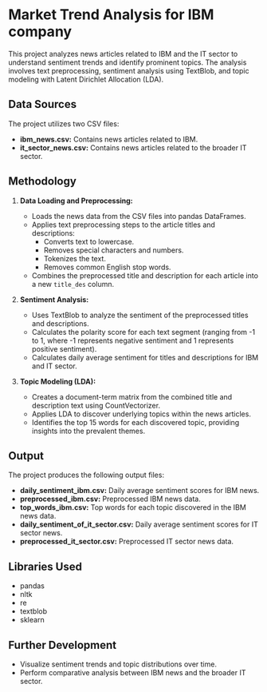 # Market Trend Analysis for IBM company

This project analyzes news articles related to IBM and the IT sector to understand sentiment trends and identify prominent topics.  The analysis involves text preprocessing, sentiment analysis using TextBlob, and topic modeling with Latent Dirichlet Allocation (LDA).

## Data Sources

The project utilizes two CSV files:

*   **ibm_news.csv:** Contains news articles related to IBM.
*   **it_sector_news.csv:** Contains news articles related to the broader IT sector.

## Methodology

1.  **Data Loading and Preprocessing:**
    *   Loads the news data from the CSV files into pandas DataFrames.
    *   Applies text preprocessing steps to the article titles and descriptions:
        *   Converts text to lowercase.
        *   Removes special characters and numbers.
        *   Tokenizes the text.
        *   Removes common English stop words.
    *   Combines the preprocessed title and description for each article into a new `title_des` column.

2.  **Sentiment Analysis:**
    *   Uses TextBlob to analyze the sentiment of the preprocessed titles and descriptions.
    *   Calculates the polarity score for each text segment (ranging from -1 to 1, where -1 represents negative sentiment and 1 represents positive sentiment).
    *   Calculates daily average sentiment for titles and descriptions for IBM and IT sector.

3.  **Topic Modeling (LDA):**
    *   Creates a document-term matrix from the combined title and description text using CountVectorizer.
    *   Applies LDA to discover underlying topics within the news articles.
    *   Identifies the top 15 words for each discovered topic, providing insights into the prevalent themes.


## Output

The project produces the following output files:

*   **daily_sentiment_ibm.csv:** Daily average sentiment scores for IBM news.
*   **preprocessed_ibm.csv:** Preprocessed IBM news data.
*   **top_words_ibm.csv:** Top words for each topic discovered in the IBM news data.
*   **daily_sentiment_of_it_sector.csv:** Daily average sentiment scores for IT sector news.
*   **preprocessed_it_sector.csv:** Preprocessed IT sector news data.

## Libraries Used

*   pandas
*   nltk
*   re
*   textblob
*   sklearn


## Further Development
* Visualize sentiment trends and topic distributions over time.
* Perform comparative analysis between IBM news and the broader IT sector.
